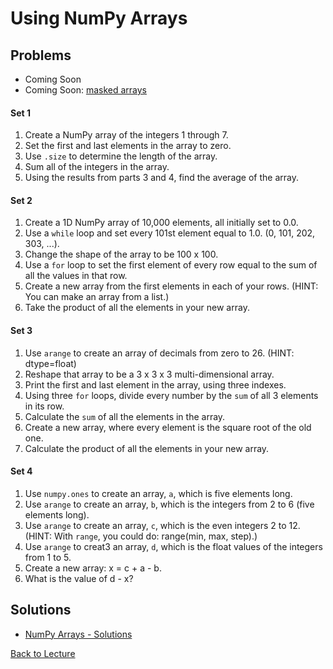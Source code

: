 # Using NumPy Arrays

## Problems

 * Coming Soon
 * Coming Soon: [masked arrays](http://docs.scipy.org/doc/numpy/reference/maskedarray.generic.html)

#### Set 1

1. Create a NumPy array of the integers 1 through 7.
2. Set the first and last elements in the array to zero.
3. Use `.size` to determine the length of the array.
4. Sum all of the integers in the array.
5. Using the results from parts 3 and 4, find the average of the array.

#### Set 2

1. Create a 1D NumPy array of 10,000 elements, all initially set to 0.0.
2. Use a `while` loop and set every 101st element equal to 1.0. (0, 101, 202, 303, ...).
3. Change the shape of the array to be 100 x 100.
4. Use a `for` loop to set the first element of every row equal to the sum of all the values in that row.
5. Create a new array from the first elements in each of your rows. (HINT: You can make an array from a list.)
6. Take the product of all the elements in your new array.

#### Set 3

1. Use `arange` to create an array of decimals from zero to 26. (HINT: dtype=float)
2. Reshape that array to be a 3 x 3 x 3 multi-dimensional array.
3. Print the first and last element in the array, using three indexes.
4. Using three `for` loops, divide every number by the `sum` of all 3 elements in its row.
5. Calculate the `sum` of all the elements in the array.
6. Create a new array, where every element is the square root of the old one.
7. Calculate the product of all the elements in your new array.

#### Set 4

1. Use `numpy.ones` to create an array, `a`, which is five elements long.
2. Use `arange` to create an array, `b`, which is the integers from 2 to 6 (five elements long).
3. Use `arange` to create an array, `c`, which is the even integers 2 to 12. (HINT: With `range`, you could do: range(min, max, step).)
4. Use `arange` to creat3 an array, `d`, which is the float values of the integers from 1 to 5.
5. Create a new array: x = c + a - b.
6. What is the value of d - x?

## Solutions

* [NumPy Arrays - Solutions](problem_set_1_solutions.md)


[Back to Lecture](lecture_10.md)
